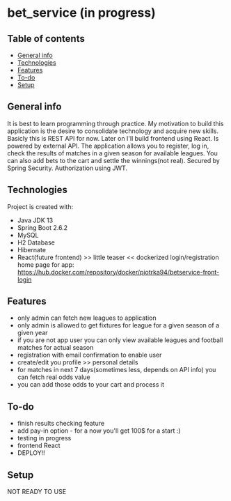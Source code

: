 # bet_service (in progress)

## Table of contents
* [General info](#general-info)
* [Technologies](#technologies)
* [Features](#features)
* [To-do](#to-do)
* [Setup](#setup)

## General info
It is best to learn programming through practice. My motivation to build this application is the desire to consolidate technology and acquire new skills. Basicly this 
is REST API for now. Later on I'll build frontend using React. Is powered by external API. The application allows you to register, log in, check the results of matches in a given season for available leagues. You can also add bets to the cart and settle the winnings(not real). Secured by Spring Security. Authorization using JWT.
	
## Technologies
Project is created with:
* Java JDK 13
* Spring Boot 2.6.2
* MySQL
* H2 Database
* Hibernate
* React(future frontend) >> little teaser << dockerized login/registration home page for app: https://hub.docker.com/repository/docker/piotrka94/betservice-front-login

## Features
* only admin can fetch new leagues to application 
* only admin is allowed to get fixtures for league for a given season of a given year
* if you are not app user you can only view available leagues and football matches for actual season
* registration with email confirmation to enable user
* create/edit you profile >> personal details
* for matches in next 7 days(sometimes less, depends on API info) you can fetch real odds value
* you can add those odds to your cart and process it

## To-do
* finish results checking feature
* add pay-in option - for a now you'll get 100$ for a start :)
* testing in progress
* frontend React
* DEPLOY!!

## Setup
NOT READY TO USE
